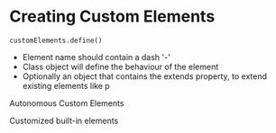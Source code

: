 Creating Custom Elements
========================

```customElements.define()```

- Element name should contain a dash '-'
- Class object will define the behaviour of the element
- Optionally an object that contains the extends property, to extend existing elements like p


Autonomous Custom Elements

Customized built-in elements
